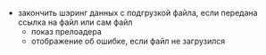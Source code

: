 - закончить шэринг данных с подгрузкой файла, если передана ссылка на файл или сам файл
  - показ прелоадера
  - отображение об ошибке, если файл не загрузился
